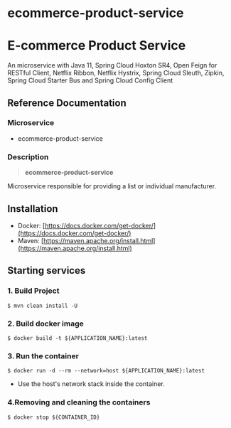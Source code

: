 # ecommerce-product-service

# E-commerce Product Service

An microservice with Java 11, Spring Cloud Hoxton SR4, Open Feign for 
RESTful Client, Netflix Ribbon, Netflix Hystrix, Spring Cloud Sleuth, 
Zipkin, Spring Cloud Starter Bus and Spring Cloud Config Client

## Reference Documentation

### Microservice

-   ecommerce-product-service

### Description

> **ecommerce-product-service**

Microservice responsible for providing a list or individual manufacturer.


## Installation

-   Docker: [https://docs.docker.com/get-docker/](https://docs.docker.com/get-docker/)
-   Maven: [https://maven.apache.org/install.html](https://maven.apache.org/install.html)

## Starting services

### 1. Build Project

```
$ mvn clean install -U
```

### 2. Build docker image

```
$ docker build -t ${APPLICATION_NAME}:latest
```

### 3. Run the container

```
$ docker run -d --rm --network=host ${APPLICATION_NAME}:latest
```

-   Use the host's network stack inside the container.

### 4.Removing and cleaning the containers

```
$ docker stop ${CONTAINER_ID}
```
